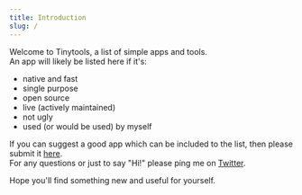 ```yaml
---
title: Introduction
slug: /
---
```

Welcome to Tinytools, a list of simple apps and tools.  
An app will likely be listed here if it's:
- native and fast
- single purpose
- open source
- live (actively maintained)
- not ugly
- used (or would be used) by myself

If you can suggest a good app which can be included to the list, then please submit it [here](https://airtable.com/shr5X8eog0uy8Ab1K).  
For any questions or just to say "Hi!" please ping me on [Twitter](https://twitter.com/tinytools_club).

Hope you'll find something new and useful for yourself.

